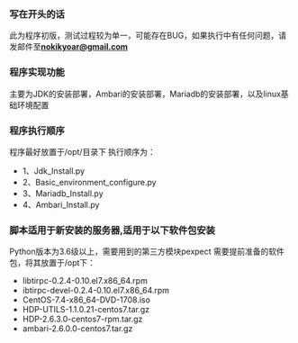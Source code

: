 ### 写在开头的话
此为程序初版，测试过程较为单一，可能存在BUG，如果执行中有任何问题，请发邮件至**nokikyoar@gmail.com**

### 程序实现功能
主要为JDK的安装部署，Ambari的安装部署，Mariadb的安装部署，以及linux基础环境配置

### 程序执行顺序
程序最好放置于/opt/目录下
执行顺序为：
- 1、Jdk_Install.py
- 2、Basic_environment_configure.py
- 3、Mariadb_Install.py
- 4、Ambari_Install.py


### 脚本适用于新安装的服务器,适用于以下软件包安装
Python版本为3.6级以上，需要用到的第三方模块pexpect
需要提前准备的软件包，将其放置于/opt下：
- libtirpc-0.2.4-0.10.el7.x86_64.rpm
- ibtirpc-devel-0.2.4-0.10.el7.x86_64.rpm
- CentOS-7.4-x86_64-DVD-1708.iso
- HDP-UTILS-1.1.0.21-centos7.tar.gz
- HDP-2.6.3.0-centos7-rpm.tar.gz
- ambari-2.6.0.0-centos7.tar.gz
